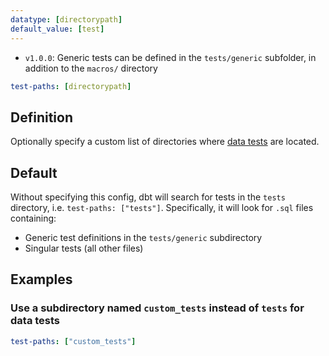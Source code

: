 ```yaml
---
datatype: [directorypath]
default_value: [test]
---
```


<Changelog>

* `v1.0.0`: Generic tests can be defined in the `tests/generic` subfolder, in addition to the `macros/` directory

</Changelog>

<File name='dbt_project.yml'>

```yml
test-paths: [directorypath]
```

</File>

## Definition
Optionally specify a custom list of directories where [data tests](/docs/build/tests) are located.

## Default
Without specifying this config, dbt will search for tests in the `tests` directory, i.e. `test-paths: ["tests"]`. Specifically, it will look for `.sql` files containing:
- Generic test definitions in the `tests/generic` subdirectory
- Singular tests (all other files)

## Examples
### Use a subdirectory named `custom_tests` instead of `tests` for data tests

<File name='dbt_project.yml'>

```yml
test-paths: ["custom_tests"]
```

</File>
